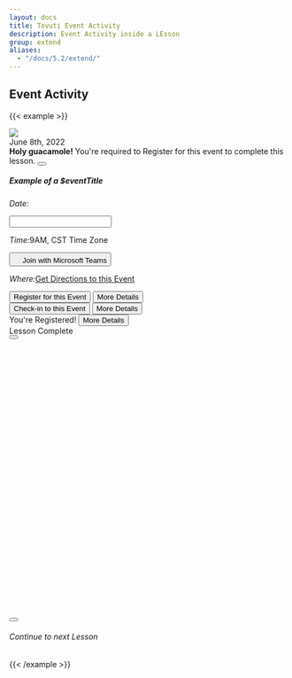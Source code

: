 ```yaml
---
layout: docs
title: Tovuti Event Activity
description: Event Activity inside a LEsson
group: extend
aliases:
  - "/docs/5.2/extend/"
---
```




## Event Activity

<!-- markdownlint-disable -->
{{< example >}}
<div class="container text-center">
  <div class="row">
    <div class="col-12 mt-4 col-md-8">
      <div class="border rounded shadow-sm">
        <div class="card border border-0 overflow-hidden">
          <div class="row g-0">
            <div class="col-md-4 border border-0 position-relative">
              <img src="/docs/5.2/assets/img/tovuti/space2.jpg"
                class="border border-0 object-fit-cover img-fluid border-end h-100">
              <div class="position-absolute top-0 start-0 bg-light rounded mx-2 my-2 p-2">June 8th, 2022</div>
            </div>
            <div class="col-md-8 p-0">
              <div class="alert alert-warning alert-dismissible fade show rounded-0 text-start" role="alert">
                <strong>Holy guacamole!</strong> You're required to Register for this event to complete this lesson.
                <button type="button" class="btn-close" data-bs-dismiss="alert" aria-label="Close"></button>
              </div>
              <div class="card-body p-0 position-relative">
                <div class="p-3">
                  <h5 class="card-title text-start" contenteditable="true">Example of a $eventTitle</h5><div class="isEditable"></div>
                <style>
*[contenteditable="true"] { position: relative; },
.isEditable { display: none; },
*[contenteditable="true"] + .isEditable { display: block; width:10px; height: 10px; background-color: red; position: absolute; top: -10px; left: -10px; right: auto; bottom: auto; }
</style>
                </div>
                <div
                  class="hstack flex-wrap gap-1 p-3 w-100 border-top align-items-bottom justify-content-between h-100">
                  <div class="d-flex" x-data="{
        value: ['11/09/2022'],
        init() {
            let picker = flatpickr(this.$refs.picker, {
                dateFormat: 'm/d/Y',
                defaultDate: this.value,
                onChange: (date, dateString) => {
                    this.value = dateString.split(' to ')
                }
            })
            this.$watch('value', () => picker.setDate(this.value))
        },
    }"
    class="">
    <p class="ps-3 py-2 my-0"><i class="fa fa-calendar me-2"></i><em
                      class="fw-bold fst-normal me-1">Date:</em>
                      </p>
    <input class="border-0 ps-0 w-auto" x-ref="picker" type="text">
</div>
                      <p class="px-3 py-2 my-0"><i class="fa fa-clock me-2"></i><em
                      class="fw-bold fst-normal me-1">Time:</em>9AM, CST Time Zone</p>
                  <button type="button"
                    class="btn btn-link  text-decoration-none d-flex gap-2 justify-content-center align-items-center"><img
                      src="/docs/5.2/assets/img/tovuti/logos/teams.svg" class="object-fit-cover img-fluid"
                      style="height: 16px;">Join with Microsoft Teams</button>
                  <p class="px-2 py-2 my-0"><i class="fa fa-map me-2"></i><em
                      class="fw-bold fst-normal me-1">Where:</em><a href="">Get Directions to this Event</a></p>
                </div>
                <div
                  class="hstack bg-light flex-wrap gap-3 p-3 w-100 border-top align-items-bottom justify-content-between h-100">
                  <button type="button"
                    class="btn btn-link  text-decoration-none d-flex gap-2 justify-content-center align-items-center"><i
                      class="fa fa-right-to-bracket"></i>Register for this Event</button>
                  <button type="button"
                    class="btn btn-light text-black text-decoration-none d-flex gap-2 justify-content-center align-items-center"><i
                      class="fa fa-arrow-right"></i>More Details</button>
                </div>
                <div
                  class="hstack bg-light flex-wrap gap-3 p-3 w-100 border-top align-items-bottom justify-content-between h-100">
                  <button type="button"
                    class="btn btn-link  text-decoration-none d-flex gap-2 justify-content-center align-items-center"><i
                      class="fa-solid fa-check-to-slot"></i>Check-in to this Event</button>
                  <button type="button"
                    class="btn btn-light text-black text-decoration-none d-flex gap-2 justify-content-center align-items-center"><i
                      class="fa fa-arrow-right"></i>More Details</button>
                </div>
                <div
                  class="hstack bg-light flex-wrap gap-3 p-3 w-100 border-top align-items-bottom justify-content-between h-100 ps-4">
                  <span
                    class="text-decoration-none d-flex gap-2 ps-1 text-green justify-content-center align-items-center "><i
                      class="fa-solid fa-check"></i>You're Registered!</span>
                  <button type="button"
                    class="btn btn-light text-black text-decoration-none d-flex gap-2 justify-content-center align-items-center ps-1"><i
                      class="fa fa-arrow-right"></i>More Details</button>
                </div>
              </div>
            </div>
          </div>
        </div>
      </div>
    </div>
    <div class="col-12 col-md-4 mt-4 h-100">
      <div class="d-flex bg-light flex-column p-0 border rounded shadow-sm">
        <div class="d-flex align-items-center justify-content-center gap-2 p-3 border-bottom text-success">
          <i class="fa-solid fa-circle-check"></i><span>Lesson Complete</span>
        </div>
        <div class="d-flex flex-column flex-lg-row align-items-center justify-content-center p-3 gap-3">
          <button type="button" class="btn btn-success w-100 w-md-auto"><i
              class="fa-solid fa-circle-check"></i></button>
          <div class="next-lesson-cover object-fit-cover"
            style="background-image: url(/docs/5.2/assets/img/tovuti/pricing-modifiers/img/illustration.jpg); min-width:140px; min-height:140px; max-width: 100%; max-height: 100%; width: 100%; height:auto; aspect-ratio: 1 / 1; background-position: 50% 50%;">
          </div>
          <button type="button" class="btn btn-dark w-100 w-md-auto"><i class="fa-solid fa-unlock"></i></button>
        </div>
        <div class="d-flex align-items-center justify-content-center p-3 border-top gap-2">
          <a class="d-flex align-items-center justify-content-center gap-2 text-decoration-none"><i
              class="fa-solid fa-forward"></i>
            <h6 class="my-0 fw-normal">Continue to next Lesson</h6>
          </a>
        </div>
      </div>
    </div>
  </div>
</div>
{{< /example >}}


<!-- markdownlint-restore -->
